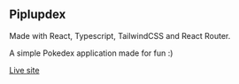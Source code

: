 ## Piplupdex

Made with React, Typescript, TailwindCSS and React Router.

A simple Pokedex application made for fun :)

[Live site](https://kieran-murphy.github.io/piplupdex)
